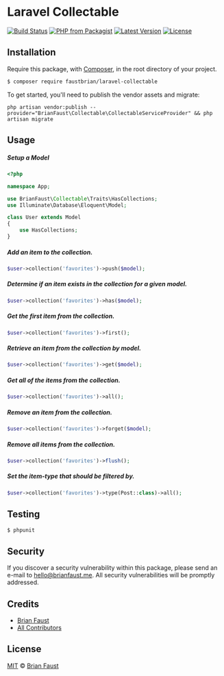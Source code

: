 # Laravel Collectable

[![Build Status](https://img.shields.io/travis/faustbrian/Laravel-Collectable/master.svg?style=flat-square)](https://travis-ci.org/faustbrian/Laravel-Collectable)
[![PHP from Packagist](https://img.shields.io/packagist/php-v/faustbrian/laravel-collectable.svg?style=flat-square)]()
[![Latest Version](https://img.shields.io/github/release/faustbrian/Laravel-Collectable.svg?style=flat-square)](https://github.com/faustbrian/Laravel-Collectable/releases)
[![License](https://img.shields.io/packagist/l/faustbrian/Laravel-Collectable.svg?style=flat-square)](https://packagist.org/packages/faustbrian/Laravel-Collectable)

## Installation

Require this package, with [Composer](https://getcomposer.org/), in the root directory of your project.

``` bash
$ composer require faustbrian/laravel-collectable
```

To get started, you'll need to publish the vendor assets and migrate:

```
php artisan vendor:publish --provider="BrianFaust\Collectable\CollectableServiceProvider" && php artisan migrate
```

## Usage


##### Setup a Model

``` php
<?php

namespace App;

use BrianFaust\Collectable\Traits\HasCollections;
use Illuminate\Database\Eloquent\Model;

class User extends Model
{
    use HasCollections;
}
```

##### Add an item to the collection.
``` php
$user->collection('favorites')->push($model);
```

##### Determine if an item exists in the collection for a given model.

``` php
$user->collection('favorites')->has($model);
```

##### Get the first item from the collection.

``` php
$user->collection('favorites')->first();
```

##### Retrieve an item from the collection by model.

``` php
$user->collection('favorites')->get($model);
```

##### Get all of the items from the collection.

``` php
$user->collection('favorites')->all();
```

##### Remove an item from the collection.

``` php
$user->collection('favorites')->forget($model);
```

##### Remove all items from the collection.

``` php
$user->collection('favorites')->flush();
```

##### Set the item-type that should be filtered by.

``` php
$user->collection('favorites')->type(Post::class)->all();
```

## Testing

``` bash
$ phpunit
```

## Security

If you discover a security vulnerability within this package, please send an e-mail to hello@brianfaust.me. All security vulnerabilities will be promptly addressed.

## Credits

- [Brian Faust](https://github.com/faustbrian)
- [All Contributors](../../contributors)

## License

[MIT](LICENSE) © [Brian Faust](https://brianfaust.me)
